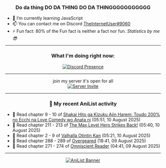 <div align="center">

### Do da thing DO DA THING DO DA THINGGGGGGGGGGG
</div>

- 🌱 I’m currently learning JavaScript
- 📫 You can contact me on Discord [TheInternetUser#9060](https://discord.com/users/534117072796385300)
- ⚡ Fun fact: 80% of the Fun fact is neither a fact nor fun. _Statistics by me 😎_
<hr>

<div align="center">

### What I'm doing right now:
[![Discord Presence](https://lanyard.cnrad.dev/api/534117072796385300)](https://discord.com/users/534117072796385300)
<hr>

join my server it's open for all <br>
[![Server Invite](https://invidget.switchblade.xyz/bfYgVHxrSs)](https://discord.gg/bfYgVHxrSs)

<hr>
  
### 🌸 My recent AniList activity

</div>

<!-- ANILIST_ACTIVITY:start -->

-   📖 Read chapter 9 - 10 of [Shakai Hito ga Kizuku Ajin Harem: Toudo 200% no Ecchi na Love Comedy wo Anata ni](https://anilist.co/manga/127516) (05:51, 10 August 2025)
-   📖 Read chapter 211 - 213 of [The Max Level Hero Strikes Back!](https://anilist.co/manga/125636) (05:40, 10 August 2025)
-   📖 Read chapter 2 - 9 of [Valhalla Otintin Kan](https://anilist.co/manga/123003) (05:21, 10 August 2025)
-   📖 Read chapter 288 - 289 of [Overgeared](https://anilist.co/manga/117460) (18:41, 09 August 2025)
-   📖 Read chapter 271 - 274 of [Omniscient Reader](https://anilist.co/manga/119257) (04:41, 09 August 2025)

<!-- ANILIST_ACTIVITY:end -->
<hr>

<div align="center">

[![AniList Banner](https://img.anili.st/User/929966)](https://anilist.co/user/TheInternetUser)

<!-- ![Profile views](https://gpvc.arturio.dev/TheInternetUse7) Since 2023-01-09 -->
<br>


</div>
